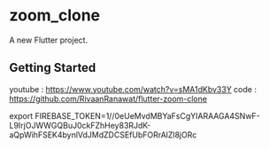 # zoom_clone

A new Flutter project.

## Getting Started

youtube : https://www.youtube.com/watch?v=sMA1dKbv33Y
code : https://github.com/RivaanRanawat/flutter-zoom-clone

export FIREBASE_TOKEN=1//0eUeMvdMBYaFsCgYIARAAGA4SNwF-L9IrjOJWWGQBuJ0ckFZhHey83RJdK-aQpWihFSEK4bynlVdJMdZDCSEfUbFORrAlZl8jORc

